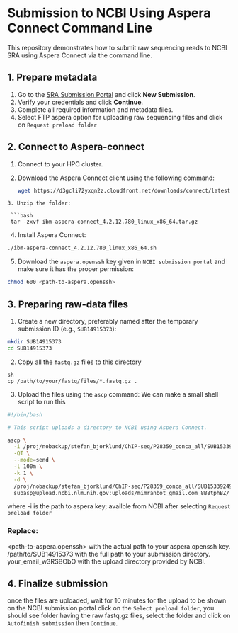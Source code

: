 # Submission to NCBI Using Aspera Connect Command Line

This repository demonstrates how to submit raw sequencing reads to NCBI SRA using Aspera Connect via the command line.

## 1. Prepare metadata

1. Go to the [SRA Submission Portal](https://submit.ncbi.nlm.nih.gov/subs/sra/) and click **New Submission**.
2. Verify your credentials and click **Continue**.
3. Complete all required information and metadata files.
4. Select FTP aspera option for uploading raw sequencing files and click on ```Request preload folder```

## 2. Connect to Aspera-connect

1. Connect to your HPC cluster.
2. Download the Aspera Connect client using the following command:

   ```bash
   wget https://d3gcli72yxqn2z.cloudfront.net/downloads/connect/latest/bin/ibm-aspera-connect_4.2.12.780_linux_x86_64.tar.gz
``` 
3. Unzip the folder:
 
 ```bash
 tar -zxvf ibm-aspera-connect_4.2.12.780_linux_x86_64.tar.gz
```
4. Install Aspera Connect:
```bash
./ibm-aspera-connect_4.2.12.780_linux_x86_64.sh
```
5. Download the ```aspera.openssh``` key given in  ```NCBI submission portal``` and make sure it has the proper permission:

```bash
chmod 600 <path-to-aspera.openssh>
```
## 3. Preparing raw-data files
1. Create a new directory, preferably named after the temporary submission ID (e.g., ```SUB14915373```):
```bash
mkdir SUB14915373
cd SUB14915373
```
2. Copy all the ```fastq.gz``` files to this directory
```ba
sh
cp /path/to/your/fastq/files/*.fastq.gz .
```
3. Upload the files using the ```ascp``` command:
We can make a small shell script to run this 
```bash
#!/bin/bash

# This script uploads a directory to NCBI using Aspera Connect.

ascp \
  -i /proj/nobackup/stefan_bjorklund/ChIP-seq/P28359_conca_all/SUB15339249/aspera.openssh \
  -QT \
  --mode=send \
  -l 100m \
  -k 1 \
  -d \
  /proj/nobackup/stefan_bjorklund/ChIP-seq/P28359_conca_all/SUB15339249/ \
  subasp@upload.ncbi.nlm.nih.gov:uploads/mimranbot_gmail.com_8B8tphBZ/

```
where -i is the path to aspera key; availble from NCBI after selecting ```Request preload folder```
### Replace:

<path-to-aspera.openssh> with the actual path to your aspera.openssh key.
/path/to/SUB14915373 with the full path to your submission directory.
your_email_w3RSBObO with the upload directory provided by NCBI.

## 4. Finalize submission
once the files are uploaded, wait for 10 minutes for the upload to be shown on the NCBI submission portal click on the ```Select preload folder```, you should see folder having the raw fastq.gz files,
select the folder and click on ``` Autofinish submission``` then ```Continue```. 


